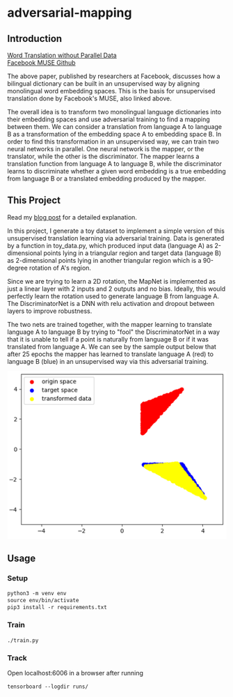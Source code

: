 # adversarial-mapping

## Introduction
[Word Translation without Parallel Data](https://arxiv.org/abs/1710.04087)  
[Facebook MUSE Github](https://github.com/facebookresearch/MUSE)
<p>The above paper, published by researchers at Facebook, discusses how a bilingual dictionary can be built in an unsupervised way by aligning monolingual word embedding spaces. This is the basis for unsupervised translation done by Facebook's MUSE, also linked above.</p>
<p>The overall idea is to transform two monolingual language dictionaries into their embedding spaces and use adversarial training to find a mapping between them. We can consider a translation from language A to language B as a transformation of the embedding space A to embedding space B. In order to find this transformation in an unsupervised way, we can train two neural networks in parallel. One neural network is the mapper, or the translator, while the other is the discriminator. The mapper learns a translation function from language A to language B, while the discriminator learns to discriminate whether a given word embedding is a true embedding from language B or a translated embedding produced by the mapper.</p>

## This Project
Read my [blog post](https://nheise.com/pytorch/2019/08/25/how-facebook-translates-with-unsupervised-adversarial-training.html) for a detailed explanation.
<p>In this project, I generate a toy dataset to implement a simple version of this unsupervised translation learning via adversarial training. Data is generated by a function in toy_data.py, which produced input data (language A) as 2-dimensional points lying in a triangular region and target data (language B) as 2-dimensional points lying in another triangular region which is a 90-degree rotation of A's region.</p>
<p>Since we are trying to learn a 2D rotation, the MapNet is implemented as just a linear layer with 2 inputs and 2 outputs and no bias. Ideally, this would perfectly learn the rotation used to generate language B from language A. The DiscriminatorNet is a DNN with relu activation and dropout between layers to improve robustness.</p>
<p>The two nets are trained together, with the mapper learning to translate language A to language B by trying to "fool" the DiscriminatorNet in a way that it is unable to tell if a point is naturally from language B or if it was translated from language A. We can see by the sample output below that after 25 epochs the mapper has learned to translate language A (red) to language B (blue) in an unsupervised way via this adversarial training.</p>

![Sample Output](sample_output.png?raw=true "Sample Output after Training")

## Usage
### Setup
```
python3 -m venv env
source env/bin/activate
pip3 install -r requirements.txt
```

### Train
```
./train.py
```

### Track
Open localhost:6006 in a browser after running
```
tensorboard --logdir runs/
```
